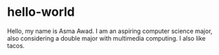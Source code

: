 # hello-world
Hello, my name is Asma Awad. I am an aspiring computer science major, also considering a double major with multimedia computing. I also like tacos. 
